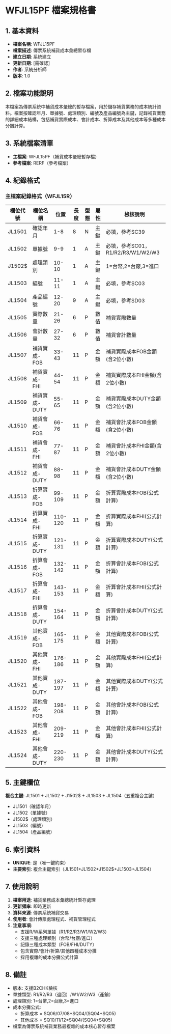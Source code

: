 # WFJL15PF 檔案規格書

## 1. 基本資料
- **檔案名稱**: WFJL15PF
- **檔案描述**: 傳票系統補貨成本彙總暫存檔
- **建立日期**: 系統建立
- **更新日期**: [需確認]
- **作者**: 系統分析師
- **版本**: 1.0

## 2. 檔案功能說明
本檔案為傳票系統中補貨成本彙總的暫存檔案，用於儲存補貨業務的成本統計資料。檔案按確認年月、單據號、處理類別、編號及產品編號為主鍵，記錄補貨業務的詳細成本結構，包括補貨實際成本、會計成本、折算成本及其他成本等多種成本分攤計算。

## 3. 系統檔案清單
- **主檔案**: WFJL15PF（補貨成本彙總暫存檔）
- **參考檔案**: RERF（參考檔案）

## 4. 紀錄格式

### 主檔案紀錄格式（WFJL15R）
| 欄位代號 | 欄位名稱 | 位置 | 長度 | 型態 | 屬性 | 檢核說明 |
|----------|----------|------|------|------|------|----------|
| JL1501 | 確認年月 | 1-8 | 8 | N | 主鍵 | 必填，參考SC39 |
| JL1502 | 單據號 | 9-9 | 1 | A | 主鍵 | 必填，參考SC01，R1/R2/R3/W1/W2/W3 |
| J1502$ | 處理類別 | 10-10 | 1 | A | 主鍵 | 1=台幣,2=台廠,3=進口 |
| JL1503 | 編號 | 11-11 | 1 | A | 主鍵 | 必填，參考SC03 |
| JL1504 | 產品編號 | 12-20 | 9 | A | 主鍵 | 必填，參考SD03 |
| JL1505 | 實際數量 | 21-26 | 6 | P | 數值 | 補貨實際數量 |
| JL1506 | 會計數量 | 27-32 | 6 | P | 數值 | 補貨會計數量 |
| JL1507 | 補貨實成-FOB | 33-43 | 11 | P | 金額 | 補貨實際成本FOB金額(含2位小數) |
| JL1508 | 補貨實成-FHI | 44-54 | 11 | P | 金額 | 補貨實際成本FHI金額(含2位小數) |
| JL1509 | 補貨實成-DUTY | 55-65 | 11 | P | 金額 | 補貨實際成本DUTY金額(含2位小數) |
| JL1510 | 補貨會成-FOB | 66-76 | 11 | P | 金額 | 補貨會計成本FOB金額(含2位小數) |
| JL1511 | 補貨會成-FHI | 77-87 | 11 | P | 金額 | 補貨會計成本FHI金額(含2位小數) |
| JL1512 | 補貨會成-DUTY | 88-98 | 11 | P | 金額 | 補貨會計成本DUTY金額(含2位小數) |
| JL1513 | 折算實成-FOB | 99-109 | 11 | P | 金額 | 折算實際成本FOB(公式計算) |
| JL1514 | 折算實成-FHI | 110-120 | 11 | P | 金額 | 折算實際成本FHI(公式計算) |
| JL1515 | 折算實成-DUTY | 121-131 | 11 | P | 金額 | 折算實際成本DUTY(公式計算) |
| JL1516 | 折算會成-FOB | 132-142 | 11 | P | 金額 | 折算會計成本FOB(公式計算) |
| JL1517 | 折算會成-FHI | 143-153 | 11 | P | 金額 | 折算會計成本FHI(公式計算) |
| JL1518 | 折算會成-DUTY | 154-164 | 11 | P | 金額 | 折算會計成本DUTY(公式計算) |
| JL1519 | 其他實成-FOB | 165-175 | 11 | P | 金額 | 其他實際成本FOB(公式計算) |
| JL1520 | 其他實成-FHI | 176-186 | 11 | P | 金額 | 其他實際成本FHI(公式計算) |
| JL1521 | 其他實成-DUTY | 187-197 | 11 | P | 金額 | 其他實際成本DUTY(公式計算) |
| JL1522 | 其他會成-FOB | 198-208 | 11 | P | 金額 | 其他會計成本FOB(公式計算) |
| JL1523 | 其他會成-FHI | 209-219 | 11 | P | 金額 | 其他會計成本FHI(公式計算) |
| JL1524 | 其他會成-DUTY | 220-230 | 11 | P | 金額 | 其他會計成本DUTY(公式計算) |

## 5. 主鍵欄位
**複合主鍵**: JL1501 + JL1502 + J1502$ + JL1503 + JL1504（五重複合主鍵）
- JL1501（確認年月）
- JL1502（單據號）  
- J1502$（處理類別）
- JL1503（編號）
- JL1504（產品編號）

## 6. 索引資料
- **UNIQUE**: 是（唯一鍵約束）
- **主要索引**: 複合主鍵索引（JL1501+JL1502+J1502$+JL1503+JL1504）

## 7. 使用說明
1. **檔案用途**: 補貨業務成本彙總統計暫存處理
2. **更新頻率**: 即時更新
3. **資料來源**: 傳票系統補貨交易
4. **使用者**: 會計傳票處理程式、補貨管理程式
5. **注意事項**: 
   - 支援R/W系列單據（R1/R2/R3/W1/W2/W3）
   - 支援三種處理類別（台幣/台廠/進口）
   - 記錄三種成本類型（FOB/FHI/DUTY）
   - 包含實際/會計/折算/其他四種成本分攤
   - 採用複雜的成本分攤公式計算

## 8. 備註
- 版本: 支援B2CHK檢核
- 單據類型: R1/R2/R3（退回）/W1/W2/W3（產銷）
- 處理類別: 1=台幣,2=台廠,3=進口
- 成本分攤公式:
  - 折算成本 = SQ06/07/08*SQ04/(SQ04+SQ05)
  - 其他成本 = SQ10/11/12*SQ04/(SQ04+SQ05)
- 檔案為傳票系統補貨業務最複雜的成本核心暫存檔案 